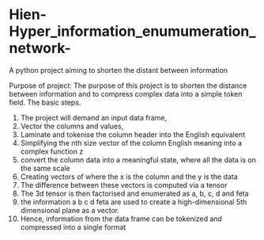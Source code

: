 # Hien-Hyper_information_enumumeration_network-
A python project aiming to shorten the distant between information 

Purpose of project: 
The purpose of this project is to shorten the distance between information and to compress complex data into a simple token field. The basic steps.
1.	The project will demand an input data frame, 
2.	Vector the columns and values, 
3.	Laminate and tokenise the column header into the English equivalent
4.	Simplifying the nth size vector of the column English meaning into a complex function z
5.	convert the column data into a meaningful state, where all the data is on the same scale
6.	Creating vectors of where the x is the column and the y is the data
7.	The difference between these vectors is computed via a tensor
8.	The 3d tensor is then factorised and enumerated as a, b, c, d and feta
9.	the information a b c d feta are used to create a high-dimensional 5th dimensional plane as a vector. 
10.	Hence, information from the data frame can be tokenized and compressed into a single format

